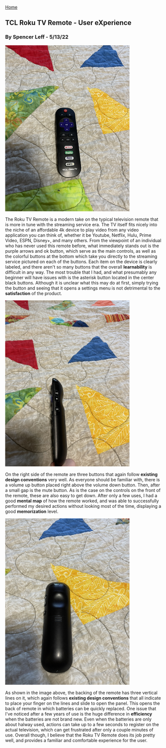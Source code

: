 [Home](../)

## TCL Roku TV Remote - User eXperience
### By Spencer Leff - 5/13/22

<img src="../assets/J03_Image1.JPG" alt="J03 Image 1" width="400"/>

The Roku TV Remote is a modern take on the typical television remote that is more in tune with the streaming service era. The TV itself fits nicely into the niche of an affordable 4k device to play video from any video application you can think of, whether it be Youtube, Netflix, Hulu, Prime Video, ESPN, Disney+, and many others. From the viewpoint of an individual who has never used this remote before, what immediately stands out is the purple arrows and ok button, which serve as the main controls, as well as the colorful buttons at the bottom which take you directly to the streaming service pictured on each of the buttons.  Each item on the device is clearly labeled, and there aren't so many buttons that the overall **learnability** is difficult in any way. The most trouble that I had, and what presumably any beginner will have issues with is the asterisk button located in the center black buttons. Although it is unclear what this may do at first, simply trying the button and seeing that it opens a settings menu is not detrimental to the **satisfaction** of the product. 

<img src="../assets/J03_Image2.JPG" alt="J03 Image 2" width="400"/>

On the right side of the remote are three buttons that again follow **existing design conventions** very well. As everyone should be familiar with, there is a volume up button placed right above the volume down button. Then, after a small gap is the mute button. As is the case on the controls on the front of the remote, these are also easy to get down. After only a few uses, I had a good **mental map** of how the remote worked, and was able to successfully performed my desired actions without looking most of the time, displaying a good **memorization** level.

<img src="../assets/J03_Image3.JPG" alt="J03 Image 3" width="400"/>

As shown in the image above, the backing of the remote has three vertical lines on it, which again follows **existing design conventions** that all indicate to place your finger on the lines and slide to open the panel.  This opens the back of remote in which batteries can be quickly replaced.  One issue that I've noticed after a few years of use is the huge difference in **efficiency** when the batteries are not brand new.  Even when the batteries are only about halway used, actions can take up to a few seconds to register on the actual television, which can get frustrated after only a couple minutes of use.  Overall though, I believe that the Roku TV Remote does its job pretty well, and provides a familiar and comfortable experience for the user.
